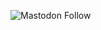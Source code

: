 ![Mastodon Follow](https://img.shields.io/mastodon/follow/106111170282028299?label=Follow&logoColor=red&style=social)
